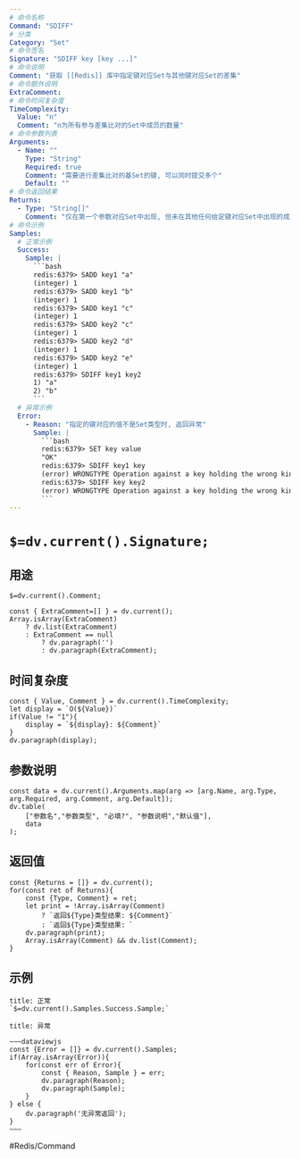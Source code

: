 ```yaml
---
# 命令名称
Command: "SDIFF"
# 分类
Category: "Set"
# 命令签名
Signature: "SDIFF key [key ...]"
# 命令说明
Comment: "获取 [[Redis]] 库中指定键对应Set与其他键对应Set的差集"
# 命令额外说明
ExtraComment:
# 命令时间复杂度
TimeComplexity:
  Value: "n"
  Comment: "n为所有参与差集比对的Set中成员的数量"
# 命令参数列表
Arguments:
  - Name: ""
    Type: "String"
    Required: true
    Comment: "需要进行差集比对的基Set的键, 可以同时提交多个"
    Default: ""
# 命令返回结果
Returns:
  - Type: "String[]"
    Comment: "仅在第一个参数对应Set中出现, 但未在其他任何给定键对应Set中出现的成员组成的数组"
# 命令示例
Samples:
  # 正常示例
  Success:
    Sample: |
      ```bash
      redis:6379> SADD key1 "a"
      (integer) 1
      redis:6379> SADD key1 "b"
      (integer) 1
      redis:6379> SADD key1 "c"
      (integer) 1
      redis:6379> SADD key2 "c"
      (integer) 1
      redis:6379> SADD key2 "d"
      (integer) 1
      redis:6379> SADD key2 "e"
      (integer) 1
      redis:6379> SDIFF key1 key2
      1) "a"
      2) "b"
      ```
  # 异常示例
  Error:
    - Reason: "指定的键对应的值不是Set类型时, 返回异常"
      Sample: |
        ```bash
        redis:6379> SET key value
        "OK"
        redis:6379> SDIFF key1 key
        (error) WRONGTYPE Operation against a key holding the wrong kind of value
        redis:6379> SDIFF key key2
        (error) WRONGTYPE Operation against a key holding the wrong kind of value
        ``` 
---
```


# `$=dv.current().Signature;`

## 用途
`$=dv.current().Comment;`

```dataviewjs
const { ExtraComment=[] } = dv.current();
Array.isArray(ExtraComment) 
	? dv.list(ExtraComment) 
	: ExtraComment == null 
		? dv.paragraph('') 
		: dv.paragraph(ExtraComment);
```

## 时间复杂度
```dataviewjs
const { Value, Comment } = dv.current().TimeComplexity;
let display = `O(${Value})`
if(Value != "1"){
	display = `${display}: ${Comment}`
}
dv.paragraph(display);
```

## 参数说明
```dataviewjs
const data = dv.current().Arguments.map(arg => [arg.Name, arg.Type, arg.Required, arg.Comment, arg.Default]);
dv.table(
	["参数名","参数类型", "必填?", "参数说明","默认值"],
	data
);
```

## 返回值
```dataviewjs
const {Returns = []} = dv.current();
for(const ret of Returns){
	const {Type, Comment} = ret;
	let print = !Array.isArray(Comment) 
		? `返回${Type}类型结果: ${Comment}`
		: `返回${Type}类型结果: `
	dv.paragraph(print);
	Array.isArray(Comment) && dv.list(Comment);
}
```

## 示例
```ad-success
title: 正常
`$=dv.current().Samples.Success.Sample;`
```

```ad-danger
title: 异常

~~~dataviewjs
const {Error = []} = dv.current().Samples;
if(Array.isArray(Error)){
	for(const err of Error){
		const { Reason, Sample } = err;
		dv.paragraph(Reason);
		dv.paragraph(Sample);
	}
} else {
	dv.paragraph('无异常返回');
}
~~~

```

#Redis/Command 